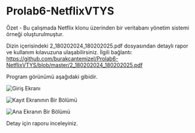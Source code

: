 # Prolab6-NetflixVTYS
Özet - Bu çalışmada Netflix klonu üzerinden bir veritabanı yönetim sistemi örneği oluşturulmuştur.


Dizin içerisindeki 2_180202024_180202025.pdf dosyasından detaylı rapor ve kullanım kılavuzuna ulaşabilirsiniz.
İlgili bağlantı: https://github.com/burakcantemizel/Prolab6-NetflixVTYS/blob/master/2_180202024_180202025.pdf


Program görünümü aşağıdaki gibidir.

![Giriş Ekranı](http://burakcantemizel.com/resimler/gifler/giris.gif)


![Kayıt Ekranının Bir Bölümü](http://burakcantemizel.com/resimler/gifler/kayit.gif)


![Ana Ekranın Bir Bölümü](http://burakcantemizel.com/resimler/gifler/anaEkran.gif)






Detay için raporu inceleyiniz.
